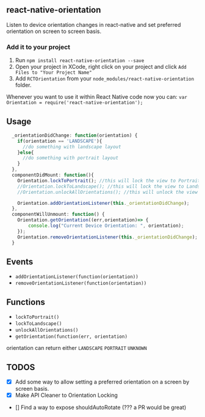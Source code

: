 ## react-native-orientation
Listen to device orientation changes in react-native and set preferred orientation on screen to screen basis.

### Add it to your project

1. Run `npm install react-native-orientation --save`
2. Open your project in XCode, right click on your project and click `Add Files to "Your Project Name"`
3. Add `RCTOrientation` from your `node_modules/react-native-orientation` folder.

Whenever you want to use it within React Native code now you can:
`var Orientation = require('react-native-orientation');`


## Usage

```javascript
  _orientationDidChange: function(orientation) {
    if(orientation == 'LANDSCAPE'){
      //do something with landscape layout
    }else{
      //do something with portrait layout
    }
  },
  componentDidMount: function(){
    Orientation.lockToPortrait(); //this will lock the view to Portrait
    //Orientation.lockToLandscape(); //this will lock the view to Landscape
    //Orientation.unlockAllOrientations(); //this will unlock the view to all Orientations

    Orientation.addOrientationListener(this._orientationDidChange);
  },
  componentWillUnmount: function() {
	Orientation.getOrientation((err,orientation)=> {
		console.log("Current Device Orientation: ", orientation);
	});
    Orientation.removeOrientationListener(this._orientationDidChange);
  }
```

## Events

- `addOrientationListener(function(orientation))`
- `removeOrientationListener(function(orientation))`

## Functions

- `lockToPortrait()`
- `lockToLandscape()`
- `unlockAllOrientations()`
- `getOrientation(function(err, orientation)`

orientation can return either `LANDSCAPE` `PORTRAIT` `UNKNOWN`

## TODOS

- [x] Add some way to allow setting a preferred orientation on a screen by screen basis.
- [x] Make API Cleaner to Orientation Locking
- [] Find a way to expose shouldAutoRotate (??? a PR would be great)
